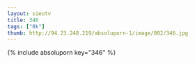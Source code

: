 ```yaml
--- 
layout: sieutv
title: 346
tags: ["0k"]
thumb: http://94.23.248.219/absoluporn-1/image/002/346.jpg
---
```

{% include absoluporn key="346" %} 

